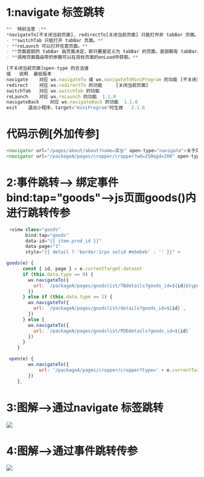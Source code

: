 # 1:navigate 标签跳转

```javascript
**	特别注意 :**
*navigateTo[不关闭当前页面], redirectTo[关闭当前页面] 只能打开非 tabBar 页面。**
- **switchTab 只能打开 tabBar 页面。**
- **reLaunch 可以打开任意页面。**
- **页面底部的 tabBar 由页面决定，即只要是定义为 tabBar 的页面，底部都有 tabBar。**
- **调用页面路由带的参数可以在目标页面的onLoad中获取。**
```

```javascript
[不关闭当前页面]open-type 的合法值
值	说明	最低版本
navigate	对应 wx.navigateTo 或 wx.navigateToMiniProgram 的功能	[不关闭当前页面]
redirect	对应 wx.redirectTo 的功能	 [关闭当前页面]
switchTab	对应 wx.switchTab 的功能	
reLaunch	对应 wx.reLaunch 的功能	1.1.0
navigateBack	对应 wx.navigateBack 的功能	1.1.0
exit	退出小程序，target="miniProgram"时生效	2.1.0

```

# 代码示例[外加传参]

```javascript
<navigator url="/pages/about/about?name=菜台" open-type="navigate">关于菜台</navigator>
<navigator url="/packageA/pages/cropper/cropper?wd=250&gd=200" open-type="navigate">传多个参数</navigator>
```

# 2:事件跳转--> 绑定事件bind:tap="goods"-->js页面goods()内进行跳转传参

```javascript
 <view class="goods"
       bind:tap="goods"
       data-id="{{ item.prod_id }}"
       data-page="1"
       style="{{ detail ? 'border:1rpx solid #ebebeb' : '' }}" >
```



```javascript
goods(e) {
      const { id, page } = e.currentTarget.dataset
      if (this.data.type == 0) {
        wx.navigateTo({
          url: `/packageA/pages/goodslist/TBdetails?goods_id=${id}&type=true&page=${page}`,
        })
      } else if (this.data.type == 1) {
        wx.navigateTo({
          url: `/packageA/pages/goodslist/details?goods_id=${id}`,
        })
      } else {
        wx.navigateTo({
          url: `/packageA/pages/goodslist/PDDdetails?goods_id=${id}`
        })
      }
    }
```

```javascript
 open(e) {
        wx.navigateTo({
            url: '/packageA/pages/cropper/cropper?type=' + e.currentTarget.dataset.type + '&wd=' + e.currentTarget.dataset.wd + '&gd=' + e.currentTarget.dataset.gd
        })
    },
```

# 3:图解-->通过navigate 标签跳转

![](https://ae01.alicdn.com/kf/H63fca1f80703459bbb213e5e985d39a8A.jpg)

# 4:图解-->通过事件跳转传参

![](https://ae01.alicdn.com/kf/Hb2aa378637424db1b73a2d466bf8851cd.jpg)